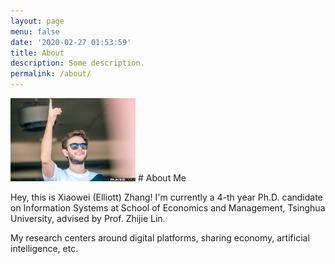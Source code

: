```yaml
---
layout: page
menu: false
date: '2020-02-27 01:53:59'
title: About
description: Some description.
permalink: /about/
---
```



<img class="img-rounded" src="/assets/img/uploads/profile.jpg" alt="Xiaowei" width="200">
# About Me

Hey, this is Xiaowei (Elliott) Zhang! I'm currently a 4-th year Ph.D. candidate on Information Systems at School of Economics and Management, Tsinghua University, advised by Prof. Zhijie Lin.

My research centers around digital platforms, sharing economy, artificial intelligence, etc.
